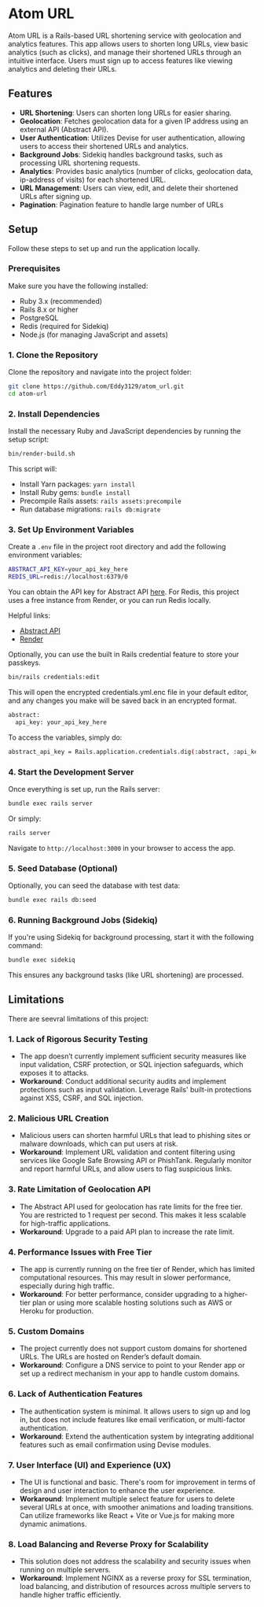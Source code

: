 
# Atom URL

Atom URL is a Rails-based URL shortening service with geolocation and analytics features. This app allows users to shorten long URLs, view basic analytics (such as clicks), and manage their shortened URLs through an intuitive interface. Users must sign up to access features like viewing analytics and deleting their URLs.

## Features

- **URL Shortening**: Users can shorten long URLs for easier sharing.
- **Geolocation**: Fetches geolocation data for a given IP address using an external API (Abstract API).
- **User Authentication**: Utilizes Devise for user authentication, allowing users to access their shortened URLs and analytics.
- **Background Jobs**: Sidekiq handles background tasks, such as processing URL shortening requests.
- **Analytics**: Provides basic analytics (number of clicks, geolocation data, ip-address of visits) for each shortened URL.
- **URL Management**: Users can view, edit, and delete their shortened URLs after signing up.
- **Pagination**: Pagination feature to handle large number of URLs 

## Setup

Follow these steps to set up and run the application locally.

### Prerequisites

Make sure you have the following installed:

- Ruby 3.x (recommended)
- Rails 8.x or higher
- PostgreSQL
- Redis (required for Sidekiq)
- Node.js (for managing JavaScript and assets)

### 1. Clone the Repository

Clone the repository and navigate into the project folder:

```bash
git clone https://github.com/Eddy3129/atom_url.git
cd atom-url
```

### 2. Install Dependencies

Install the necessary Ruby and JavaScript dependencies by running the setup script:

```bash
bin/render-build.sh
```

This script will:
- Install Yarn packages: `yarn install`
- Install Ruby gems: `bundle install`
- Precompile Rails assets: `rails assets:precompile`
- Run database migrations: `rails db:migrate`

### 3. Set Up Environment Variables

Create a `.env` file in the project root directory and add the following environment variables:

```bash
ABSTRACT_API_KEY=your_api_key_here
REDIS_URL=redis://localhost:6379/0
```

You can obtain the API key for Abstract API [here](https://www.abstractapi.com/api/ip-geolocation-api). For Redis, this project uses a free instance from Render, or you can run Redis locally.

Helpful links:
- [Abstract API](https://www.abstractapi.com/api/ip-geolocation-api)
- [Render](https://render.com/)

Optionally, you can use the built in Rails credential feature to store your passkeys.

```bash
bin/rails credentials:edit
```

This will open the encrypted credentials.yml.enc file in your default editor, and any changes you make will be saved back in an encrypted format.

```bash
abstract:
  api_key: your_api_key_here
```

To access the variables, simply do:
```bash
abstract_api_key = Rails.application.credentials.dig(:abstract, :api_key)
```

### 4. Start the Development Server

Once everything is set up, run the Rails server:

```bash
bundle exec rails server
```

Or simply:

```bash
rails server
```

Navigate to `http://localhost:3000` in your browser to access the app.

### 5. Seed Database (Optional)

Optionally, you can seed the database with test data:

```bash
bundle exec rails db:seed
```

### 6. Running Background Jobs (Sidekiq)

If you're using Sidekiq for background processing, start it with the following command:

```bash
bundle exec sidekiq
```

This ensures any background tasks (like URL shortening) are processed.

## Limitations

There are seevral limitations of this project:

### 1. **Lack of Rigorous Security Testing**
   - The app doesn’t currently implement sufficient security measures like input validation, CSRF protection, or SQL injection safeguards, which exposes it to attacks.
   - **Workaround**: Conduct additional security audits and implement protections such as input validation. Leverage Rails' built-in protections against XSS, CSRF, and SQL injection.

### 2. **Malicious URL Creation**
   - Malicious users can shorten harmful URLs that lead to phishing sites or malware downloads, which can put users at risk.
   - **Workaround**: Implement URL validation and content filtering using services like Google Safe Browsing API or PhishTank. Regularly monitor and report harmful URLs, and allow users to flag suspicious links.

### 3. **Rate Limitation of Geolocation API**
   - The Abstract API used for geolocation has rate limits for the free tier. You are restricted to 1 request per second. This makes it less scalable for high-traffic applications.
   - **Workaround**: Upgrade to a paid API plan to increase the rate limit.

### 4. **Performance Issues with Free Tier**
   - The app is currently running on the free tier of Render, which has limited computational resources. This may result in slower performance, especially during high traffic.
   - **Workaround**: For better performance, consider upgrading to a higher-tier plan or using more scalable hosting solutions such as AWS or Heroku for production.

### 5. **Custom Domains**
   - The project currently does not support custom domains for shortened URLs. The URLs are hosted on Render’s default domain.
   - **Workaround**: Configure a DNS service to point to your Render app or set up a redirect mechanism in your app to handle custom domains.

### 6. **Lack of Authentication Features**
   - The authentication system is minimal. It allows users to sign up and log in, but does not include features like email verification, or multi-factor authentication.
   - **Workaround**: Extend the authentication system by integrating additional features such as email confirmation using Devise modules.

### 7. **User Interface (UI) and Experience (UX)**
   - The UI is functional and basic. There's room for improvement in terms of design and user interaction to enhance the user experience.
   - **Workaround**: Implement multiple select feature for users to delete several URLs at once, with smoother animations and loading transitions. Can utilize frameworks like React + Vite or Vue.js for making more dynamic animations. 

### 8. **Load Balancing and Reverse Proxy for Scalability**
   - This solution does not address the scalability and security issues when running on multiple servers. 
   - **Workaround**:  Implement NGINX as a reverse proxy for SSL termination, load balancing, and distribution of resources across multiple servers to handle higher traffic efficiently.
   
